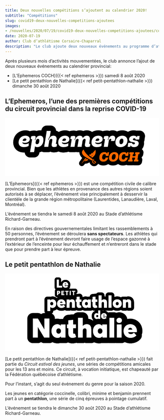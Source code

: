 ```yaml
---
title: Deux nouvelles compétitions s’ajoutent au calendrier 2020!
subtitle: "Compétitions"
slug: covid19-deux-nouvelles-competitions-ajoutees
images:
- /nouvelles/2020/07/19/covid19-deux-nouvelles-competitions-ajoutees/couverture.jpg
date: 2020-07-19
author: Club d’athlétisme Corsaire-Chaparral
description: "Le club ajoute deux nouveaux événements au programme d’athlétisme québécois."
---
```


Après plusieurs mois d’activités mouvementées, le club annonce l’ajout de deux nouveaux événements au calendrier provincial: 

- [L’Ephemeros COCH]({{< ref ephemeros >}}) samedi 8 août 2020
- [Le petit pentathlon de Nathalie]({{< ref petit-pentathlon-nathalie >}}) dimanche 30 août 2020

## L’Ephemeros, l’une des premières compétitions du circuit provincial dans la reprise COVID-19

![Logo ephemeros COCH](logo-ephemeros.png)

[L’Ephemeors]({{< ref ephemeros >}}) est une compétition civile de calibre provincial.
Bien que les athlètes en provenance des autres régions soient autorisés à se déplacer, l’événement vise principalement à desservir la clientèle de la grande région métropolitaine (Laurentides, Lanaudière, Laval, Montréal).

L’événement se tiendra le samedi 8 août 2020 au Stade d’athlétisme Richard-Garneau.

En raison des directives gouvernementales limitant les rassemblements à 50 personnes, l’événement se déroulera **sans spectateurs**.
Les athlètes qui prendront part à l’événement devront faire usage de l’espace gazonné à l’extérieur de l’enceinte pour leur échauffement et n’entreront dans le stade que pour prendre part à leur épreuve.

## Le petit pentathlon de Nathalie

![Logo petit pentathlon de Nathalie COCH](logo-petit-pentathlon-nathalie.png)

[Le petit pentathlon de Nathalie]({{< ref petit-pentathlon-nathalie >}}) fait partie du _Circuit estival des jeunes_, une séries de compétitions amicales pour les 13 ans et moins.
Ce circuit, à vocation initiatique, est chapeauté par la Fédération québécoise d’athlétisme.

Pour l’instant, s’agit du seul événement du genre pour la saison 2020.

Les jeunes en catégorie coccinelle, colibri, minime et benjamin prennent part à un **pentathlon**, une série de cinq épreuves à pointage cumulatif.

L’événement se tiendra le dimanche 30 août 2020 au Stade d’athlétisme Richard-Garneau.
